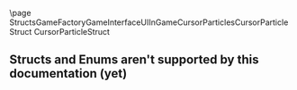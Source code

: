 \page StructsGameFactoryGameInterfaceUIInGameCursorParticlesCursorParticleStruct CursorParticleStruct
## Structs and Enums aren't supported by this documentation (yet)
